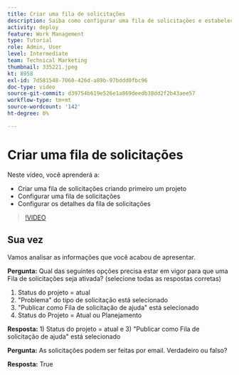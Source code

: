 ```yaml
---
title: Criar uma fila de solicitações
description: Saiba como configurar uma fila de solicitações e estabelecer detalhes da fila no [!DNL  Workfront]. Siga estas etapas para ajudar sua organização a gerenciar a entrada de trabalho.
activity: deploy
feature: Work Management
type: Tutorial
role: Admin, User
level: Intermediate
team: Technical Marketing
thumbnail: 335221.jpeg
kt: 8958
exl-id: 7d581548-7060-426d-a89b-97bddd0fbc96
doc-type: video
source-git-commit: d39754b619e526e1a869deedb38dd2f2b43aee57
workflow-type: tm+mt
source-wordcount: '142'
ht-degree: 0%

---
```


# Criar uma fila de solicitações

Neste vídeo, você aprenderá a:

* Criar uma fila de solicitações criando primeiro um projeto
* Configurar uma fila de solicitações
* Configurar os detalhes da fila de solicitações

>[!VIDEO](https://video.tv.adobe.com/v/335221/?quality=12)

## Sua vez

Vamos analisar as informações que você acabou de apresentar.

**Pergunta:** Qual das seguintes opções precisa estar em vigor para que uma Fila de solicitações seja ativada? (selecione todas as respostas corretas)

1. Status do projeto = atual
1. &quot;Problema&quot; do tipo de solicitação está selecionado
1. &quot;Publicar como Fila de solicitação de ajuda&quot; está selecionado
1. Status do Projeto = Atual ou Planejamento

**Resposta:** 1) Status do projeto = atual e 3) &quot;Publicar como Fila de solicitação de ajuda&quot; está selecionado

**Pergunta:** As solicitações podem ser feitas por email. Verdadeiro ou falso?

**Resposta:** True


